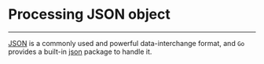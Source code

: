 # Processing JSON object
----
[JSON](http://www.json.org/) is a commonly used and powerful data-interchange format, and `Go` provides a built-in [json](https://golang.org/pkg/encoding/json/) package to handle it.